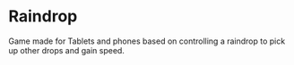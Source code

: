 # Raindrop
Game made for Tablets and phones based on controlling a raindrop to pick up other drops and gain speed.
